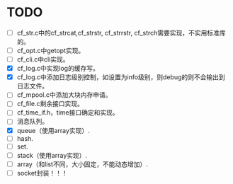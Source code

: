 # TODO

* [ ] cf_str.c中的cf_strcat,cf_strstr, cf_strrstr, cf_strch需要实现，不实用标准库的。
* [ ] cf_opt.c中getopt实现。
* [ ] cf_cli.c中cli实现。
* [x] cf_log.c中实现log的缓存写。
* [x] cf_log.c中添加日志级别控制，如设置为info级别，则debug的则不会输出到日志文件。
* [ ] cf_mpool.c中添加大块内存申请。
* [ ] cf_file.c剩余接口实现。
* [ ] cf_time_if.h，time接口确定和实现。
* [ ] 消息队列。
* [x] queue（使用array实现）.
* [ ] hash.
* [ ] set.
* [ ] stack（使用array实现）.
* [ ] array（和list不同，大小固定，不能动态增加）.
* [ ] socket封装！！！
